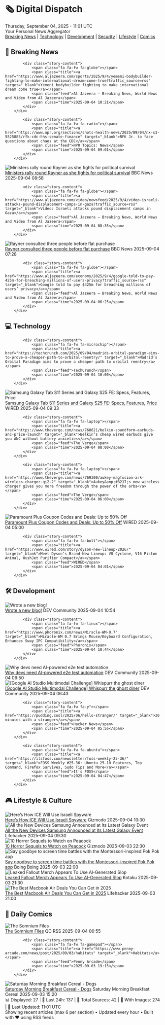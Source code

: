 <!-- Processing 54 RSS feeds at 2025-09-04 11:01:46 UTC -->
<!-- Processing: Poorly Drawn Lines -->
<!-- Processing: Garfield -->
<!-- Processing: Dilbert -->
<!-- Processing: Questionable Content -->
<!-- Processing: CNN Top Stories -->
<!-- Processing: CNN Breaking News -->
<!-- Processing: BBC Breaking News -->
<!-- Processing: Al Jazeera Breaking News -->
<!-- Processing: Associated Press Breaking -->
<!-- Processing: Lobsters Python -->
<!-- Processing: Dev.to -->
<!-- Processing: Phoronix Linux News -->
<!-- Processing: It's FOSS -->
<!-- Processing: DistroWatch -->
<!-- Processing: Red Hat Blog -->
<!-- Processing: Martin Fowler -->
<!-- Processing: The Pragmatic Engineer -->
<!-- Processing: Lifehacker -->
<!-- Processing: Gizmodo -->
<!-- Processing: Krebs on Security -->
<!-- Generated 7 new posts out of 20 feeds processed -->
<div class="newspaper-header">
    <h1 class="newspaper-title">🗞️ Digital Dispatch</h1>
    <div class="newspaper-date">Thursday, September 04, 2025 - 11:01 UTC</div>
    <div class="newspaper-subtitle">Your Personal News Aggregator</div>
</div>

<div class="newspaper-nav">
    <a href="#breaking">Breaking News</a> |
    <a href="#tech">Technology</a> |
    <a href="#dev">Development</a> |
    <a href="#security">Security</a> |
    <a href="#lifestyle">Lifestyle</a> |
    <a href="#webcomics">Comics</a>
</div>

<div class="news-section breaking-news" id="breaking">
<h2 class="section-header">🚨 Breaking News</h2>
<div class="stories-container">
<div class="story">
            
            <div class="story-content">
                <span class="fa fa-fw fa-globe"></span>
                <span class="title"><a href="https://www.aljazeera.com/sports/2025/9/4/yemeni-bodybuilder-fighting-to-make-international-dream-come-true?traffic_source=rss" target="_blank">Yemeni bodybuilder fighting to make international dream come true</a></span>
                <span class="feed">Al Jazeera – Breaking News, World News and Video from Al Jazeera</span>
                <span class="time">2025-09-04 10:21</span>
            </div>
        </div>
<div class="story">
            
            <div class="story-content">
                <span class="fa fa-fw fa-radio"></span>
                <span class="title"><a href="https://www.npr.org/sections/shots-health-news/2025/09/04/nx-s1-5525885/rfk-cdc-hhs-senate-finance" target="_blank">RFK Jr. to face questions about chaos at the CDC</a></span>
                <span class="feed">NPR Topics: News</span>
                <span class="time">2025-09-04 09:01</span>
            </div>
        </div>
<div class="story">
            <img src="https://ichef.bbci.co.uk/ace/standard/240/cpsprodpb/b5b1/live/70a0b090-8955-11f0-84c8-99de564f0440.jpg" alt="Ministers rally round Rayner as she fights for political survival" class="story-image" loading="lazy" onerror="this.style.display='none'">
            <div class="story-content">
                <span class="fa fa-fw fa-flag"></span>
                <span class="title"><a href="https://www.bbc.com/news/articles/cqxzj2qq1lno?at_medium=RSS&at_campaign=rss" target="_blank">Ministers rally round Rayner as she fights for political survival</a></span>
                <span class="feed">BBC News</span>
                <span class="time">2025-09-04 08:58</span>
            </div>
        </div>
<div class="story">
            
            <div class="story-content">
                <span class="fa fa-fw fa-globe"></span>
                <span class="title"><a href="https://www.aljazeera.com/video/newsfeed/2025/9/4/video-israeli-attacks-pound-displacement-camps-in-gaza?traffic_source=rss" target="_blank">Video: Israeli attacks pound displacement camps in Gaza</a></span>
                <span class="feed">Al Jazeera – Breaking News, World News and Video from Al Jazeera</span>
                <span class="time">2025-09-04 08:35</span>
            </div>
        </div>
<div class="story">
            <img src="https://ichef.bbci.co.uk/ace/standard/240/cpsprodpb/b5b1/live/70a0b090-8955-11f0-84c8-99de564f0440.jpg" alt="Rayner consulted three people before flat purchase" class="story-image" loading="lazy" onerror="this.style.display='none'">
            <div class="story-content">
                <span class="fa fa-fw fa-flag"></span>
                <span class="title"><a href="https://www.bbc.com/news/articles/cqxzj2qq1lno?at_medium=RSS&at_campaign=rss" target="_blank">Rayner consulted three people before flat purchase</a></span>
                <span class="feed">BBC News</span>
                <span class="time">2025-09-04 07:28</span>
            </div>
        </div>
<div class="story">
            
            <div class="story-content">
                <span class="fa fa-fw fa-globe"></span>
                <span class="title"><a href="https://www.aljazeera.com/economy/2025/9/4/google-told-to-pay-425m-for-breaching-millions-of-users-privacy?traffic_source=rss" target="_blank">Google told to pay $425m for breaching millions of users’ privacy</a></span>
                <span class="feed">Al Jazeera – Breaking News, World News and Video from Al Jazeera</span>
                <span class="time">2025-09-04 06:25</span>
            </div>
        </div>
</div>
</div>
<div class="news-section tech-news" id="tech">
<h2 class="section-header">💻 Technology</h2>
<div class="stories-container">
<div class="story">
            
            <div class="story-content">
                <span class="fa fa-fw fa-microchip"></span>
                <span class="title"><a href="https://techcrunch.com/2025/09/04/madrids-orbital-paradigm-aims-to-prove-a-cheaper-path-to-orbital-reentry/" target="_blank">Madrid’s Orbital Paradigm aims to prove a cheaper path to orbital reentry</a></span>
                <span class="feed">TechCrunch</span>
                <span class="time">2025-09-04 10:00</span>
            </div>
        </div>
<div class="story">
            <img src="https://media.wired.com/photos/68b89f6d067ebbd2a720d73c/master/pass/Samsung%20Galaxy%20Tab%20S11%20Ultra%20SOURCE%20Julian%20Chokkattu.jpg" alt="Samsung Galaxy Tab S11 Series and Galaxy S25 FE: Specs, Features, Price" class="story-image" loading="lazy" onerror="this.style.display='none'">
            <div class="story-content">
                <span class="fa fa-fw fa-bolt"></span>
                <span class="title"><a href="https://www.wired.com/story/samsungs-galaxy-tab-s11-series-and-galaxy-s25-fe/" target="_blank">Samsung Galaxy Tab S11 Series and Galaxy S25 FE: Specs, Features, Price</a></span>
                <span class="feed">WIRED</span>
                <span class="time">2025-09-04 09:33</span>
            </div>
        </div>
<div class="story">
            
            <div class="story-content">
                <span class="fa fa-fw fa-laptop"></span>
                <span class="title"><a href="https://www.theverge.com/news/768621/belkin-soundform-earbuds-anc-price-launch" target="_blank">Belkin’s cheap wired earbuds give you ANC without battery anxieties</a></span>
                <span class="feed">The Verge</span>
                <span class="time">2025-09-04 08:00</span>
            </div>
        </div>
<div class="story">
            
            <div class="story-content">
                <span class="fa fa-fw fa-laptop"></span>
                <span class="title"><a href="https://www.theverge.com/news/769300/aukey-magfusion-ark-wireless-charger-qi2-2" target="_blank">Aukey&amp;#8217;s new wireless charger gives you more freedom through the power of the orbs</a></span>
                <span class="feed">The Verge</span>
                <span class="time">2025-09-04 06:00</span>
            </div>
        </div>
<div class="story">
            <img src="https://media.wired.com/photos/67b63b985c0507c1bb18ab66/master/pass/WIRED-Coupons-R2_14.png" alt="Paramount Plus Coupon Codes and Deals: Up to 50% Off" class="story-image" loading="lazy" onerror="this.style.display='none'">
            <div class="story-content">
                <span class="fa fa-fw fa-bolt"></span>
                <span class="title"><a href="https://www.wired.com/story/paramount-plus-coupon-code/" target="_blank">Paramount Plus Coupon Codes and Deals: Up to 50% Off</a></span>
                <span class="feed">WIRED</span>
                <span class="time">2025-09-04 05:00</span>
            </div>
        </div>
<div class="story">
            
            <div class="story-content">
                <span class="fa fa-fw fa-bolt"></span>
                <span class="title"><a href="https://www.wired.com/story/dyson-new-lineup-2026/" target="_blank">Meet Dyson’s Brand-New Lineup: V8 Cyclone, V16 Piston Animal, HushJet Purifier Compact</a></span>
                <span class="feed">WIRED</span>
                <span class="time">2025-09-04 04:01</span>
            </div>
        </div>
</div>
</div>
<div class="news-section dev-news" id="dev">
<h2 class="section-header">🛠️ Development</h2>
<div class="stories-container">
<div class="story">
            <img src="https://media2.dev.to/dynamic/image/width=800%2Cheight=%2Cfit=scale-down%2Cgravity=auto%2Cformat=auto/https%3A%2F%2Fdev-to-uploads.s3.amazonaws.com%2Fuploads%2Forganization%2Fprofile_image%2F10935%2F5e6a0e22-733f-4582-8243-d0dfdbc47bba.png" alt="Wrote a new blog!" class="story-image" loading="lazy" onerror="this.style.display='none'">
            <div class="story-content">
                <span class="fa fa-fw fa-code"></span>
                <span class="title"><a href="https://dev.to/rinkiyakedad/wrote-a-new-blog-4d9c" target="_blank">Wrote a new blog!</a></span>
                <span class="feed">DEV Community</span>
                <span class="time">2025-09-04 10:54</span>
            </div>
        </div>
<div class="story">
            
            <div class="story-content">
                <span class="fa fa-fw fa-linux"></span>
                <span class="title"><a href="https://www.phoronix.com/news/Miracle-WM-0.7" target="_blank">Miracle-WM 0.7 Brings Mouse/Keyboard Configuration, Enhances Sway IPC Compatibility</a></span>
                <span class="feed">Phoronix</span>
                <span class="time">2025-09-04 10:44</span>
            </div>
        </div>
<div class="story">
            <img src="https://media2.dev.to/dynamic/image/width=800%2Cheight=%2Cfit=scale-down%2Cgravity=auto%2Cformat=auto/https%3A%2F%2Fdev-to-uploads.s3.amazonaws.com%2Fuploads%2Farticles%2F3n36r9n0bvmohw9slg3n.png" alt="Why devs need AI-powered e2e test automation" class="story-image" loading="lazy" onerror="this.style.display='none'">
            <div class="story-content">
                <span class="fa fa-fw fa-code"></span>
                <span class="title"><a href="https://dev.to/daniel-octomind/why-devs-need-ai-powered-e2e-test-automation-2ded" target="_blank">Why devs need AI-powered e2e test automation</a></span>
                <span class="feed">DEV Community</span>
                <span class="time">2025-09-04 09:50</span>
            </div>
        </div>
<div class="story">
            <img src="https://media2.dev.to/dynamic/image/width=800%2Cheight=%2Cfit=scale-down%2Cgravity=auto%2Cformat=auto/https%3A%2F%2Fdev-to-uploads.s3.amazonaws.com%2Fuploads%2Farticles%2F0xtcbdhgoj6k6dqu2uqa.gif" alt="[Google AI Studio Multimodal Challenge] Whispurr the ghost diner" class="story-image" loading="lazy" onerror="this.style.display='none'">
            <div class="story-content">
                <span class="fa fa-fw fa-code"></span>
                <span class="title"><a href="https://dev.to/cutieyunnytech/google-ai-studio-multimodal-challenge-whispurr-the-ghost-diner-2kch" target="_blank">[Google AI Studio Multimodal Challenge] Whispurr the ghost diner</a></span>
                <span class="feed">DEV Community</span>
                <span class="time">2025-09-04 06:43</span>
            </div>
        </div>
<div class="story">
            
            <div class="story-content">
                <span class="fa fa-fw fa-y"></span>
                <span class="title"><a href="https://pudding.cool/2025/06/hello-stranger/" target="_blank">30 minutes with a stranger</a></span>
                <span class="feed">Hacker News</span>
                <span class="time">2025-09-04 05:56</span>
            </div>
        </div>
<div class="story">
            
            <div class="story-content">
                <span class="fa fa-fw fa-ubuntu"></span>
                <span class="title"><a href="https://itsfoss.com/newsletter/foss-weekly-25-36/" target="_blank">FOSS Weekly #25.36: Ubuntu 25.10 Features, Top Command, Firefox Survives, Sudo Tips and More</a></span>
                <span class="feed">It's FOSS</span>
                <span class="time">2025-09-04 04:47</span>
            </div>
        </div>
</div>
</div>
<div class="news-section lifestyle-news" id="lifestyle">
<h2 class="section-header">🎮 Lifestyle & Culture</h2>
<div class="stories-container">
<div class="story">
            <img src="https://gizmodo.com/app/uploads/2025/09/ICE.jpg" alt="Here’s How ICE Will Use Israeli Spyware" class="story-image" loading="lazy" onerror="this.style.display='none'">
            <div class="story-content">
                <span class="fa fa-fw fa-computer"></span>
                <span class="title"><a href="https://gizmodo.com/ice-israeli-spyware-2000652966" target="_blank">Here’s How ICE Will Use Israeli Spyware</a></span>
                <span class="feed">Gizmodo</span>
                <span class="time">2025-09-04 10:30</span>
            </div>
        </div>
<div class="story">
            <img src="https://lifehacker.com/imagery/articles/01K4650FX7N1F6TKG7RRY5GS5N/hero-image.jpg" alt="All the New Devices Samsung Announced at Its Latest Galaxy Event" class="story-image" loading="lazy" onerror="this.style.display='none'">
            <div class="story-content">
                <span class="fa fa-fw fa-life-ring"></span>
                <span class="title"><a href="https://lifehacker.com/tech/samsung-announces-galaxy-s25-fe?utm_medium=RSS" target="_blank">All the New Devices Samsung Announced at Its Latest Galaxy Event</a></span>
                <span class="feed">Lifehacker</span>
                <span class="time">2025-09-04 09:30</span>
            </div>
        </div>
<div class="story">
            <img src="https://gizmodo.com/app/uploads/2025/09/artandsienna.jpg" alt="10 Horror Sequels to Watch on Peacock" class="story-image" loading="lazy" onerror="this.style.display='none'">
            <div class="story-content">
                <span class="fa fa-fw fa-computer"></span>
                <span class="title"><a href="https://gizmodo.com/10-horror-sequels-to-watch-on-peacock-2000652078" target="_blank">10 Horror Sequels to Watch on Peacock</a></span>
                <span class="feed">Gizmodo</span>
                <span class="time">2025-09-03 22:30</span>
            </div>
        </div>
<div class="story">
            <img src="https://i0.wp.com/boingboing.net/wp-content/uploads/2025/08/Pok-Pok.jpg?fit=2250%2C1500&amp;quality=60&amp;ssl=1" alt="Say goodbye to screen time battles with the Montessori-inspired Pok Pok app" class="story-image" loading="lazy" onerror="this.style.display='none'">
            <div class="story-content">
                <span class="fa fa-fw fa-arrow-right"></span>
                <span class="title"><a href="https://boingboing.net/2025/09/03/say-goodbye-to-screen-time-battles-with-the-montessori-inspired-pok-pok-app.html" target="_blank">Say goodbye to screen time battles with the Montessori-inspired Pok Pok app</a></span>
                <span class="feed">Boing Boing</span>
                <span class="time">2025-09-03 22:00</span>
            </div>
        </div>
<div class="story">
            <img src="https://kotaku.com/app/uploads/2025/09/falloutai.jpg" alt="Leaked Fallout Merch Appears To Use AI-Generated Slop" class="story-image" loading="lazy" onerror="this.style.display='none'">
            <div class="story-content">
                <span class="fa fa-fw fa-gamepad"></span>
                <span class="title"><a href="https://kotaku.com/leaked-fallout-merch-ai-art-target-hot-sauce-bethesda-2000622731" target="_blank">Leaked Fallout Merch Appears To Use AI-Generated Slop</a></span>
                <span class="feed">Kotaku</span>
                <span class="time">2025-09-03 21:30</span>
            </div>
        </div>
<div class="story">
            <img src="https://lifehacker.com/imagery/articles/01HRWJHQMADEADSWPAB7Z7G7JW/hero-image.png" alt="The Best Macbook Air Deals You Can Get in 2025" class="story-image" loading="lazy" onerror="this.style.display='none'">
            <div class="story-content">
                <span class="fa fa-fw fa-life-ring"></span>
                <span class="title"><a href="https://lifehacker.com/tech/best-macbook-air-deals?utm_medium=RSS" target="_blank">The Best Macbook Air Deals You Can Get in 2025</a></span>
                <span class="feed">Lifehacker</span>
                <span class="time">2025-09-03 21:00</span>
            </div>
        </div>
</div>
</div>
<div class="news-section webcomics-section" id="webcomics">
<h2 class="section-header">🎨 Daily Comics</h2>
<div class="stories-container">
<div class="story">
            <img src="http://www.questionablecontent.net/comics/5650.png" alt="The Somnium Files" class="story-image" loading="lazy" onerror="this.style.display='none'">
            <div class="story-content">
                <span class="fa fa-fw fa-music"></span>
                <span class="title"><a href="http://questionablecontent.net/view.php?comic=5650" target="_blank">The Somnium Files</a></span>
                <span class="feed">QC RSS</span>
                <span class="time">2025-09-04 00:55</span>
            </div>
        </div>
<div class="story">
            
            <div class="story-content">
                <span class="fa fa-fw fa-gamepad"></span>
                <span class="title"><a href="https://www.penny-arcade.com/news/post/2025/09/03/habitats" target="_blank">Habitats</a></span>
                <span class="feed">Penny Arcade</span>
                <span class="time">2025-09-03 19:15</span>
            </div>
        </div>
<div class="story">
            <img src="https://www.smbc-comics.com/comics/1756846922-20250903 (1).png" alt="Saturday Morning Breakfast Cereal - Dogs" class="story-image" loading="lazy" onerror="this.style.display='none'">
            <div class="story-content">
                <span class="fa fa-fw fa-smile"></span>
                <span class="title"><a href="https://www.smbc-comics.com/comic/dogs-4" target="_blank">Saturday Morning Breakfast Cereal - Dogs</a></span>
                <span class="feed">Saturday Morning Breakfast Cereal</span>
                <span class="time">2025-09-03 15:20</span>
            </div>
        </div>
</div>
</div>

<div class="newspaper-footer">
    <div class="stats">
        📊 Displayed: 27 | 📅 Last 24h: 137 | 📡 Total Sources: 42 | 📸 With Images: 274 |
        🔄 Last Updated: 11:01 UTC
    </div>
    <div class="footer-note">
        Showing recent articles (max 6 per section) • Updated every hour • Built with ❤️ using RSS feeds
    </div>
</div>
